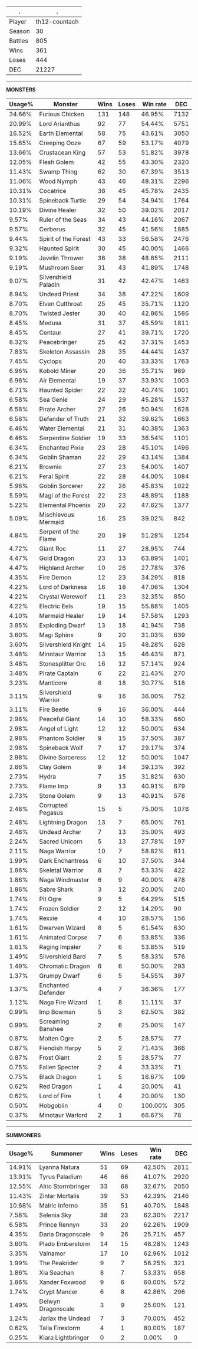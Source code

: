 .|.
|-|-
Player|th12-countach
Season|30
Battles|805
Wins|361
Loses|444
DEC|21227

---
**MONSTERS**

Usage%|Monster|Wins|Loses|Win rate|DEC|
-|-|-|-|-|-|
34.66%|Furious Chicken|131|148|46.95%|7132|
20.99%|Lord Arianthus|92|77|54.44%|5751|
16.52%|Earth Elemental|58|75|43.61%|3050|
15.65%|Creeping Ooze|67|59|53.17%|4079|
13.66%|Crustacean King|57|53|51.82%|3978|
12.05%|Flesh Golem|42|55|43.30%|2320|
11.43%|Swamp Thing|62|30|67.39%|3513|
11.06%|Wood Nymph|43|46|48.31%|2296|
10.31%|Cocatrice|38|45|45.78%|2435|
10.31%|Spineback Turtle|29|54|34.94%|1764|
10.19%|Divine Healer|32|50|39.02%|2017|
9.57%|Ruler of the Seas|34|43|44.16%|2067|
9.57%|Cerberus|32|45|41.56%|1885|
9.44%|Spirit of the Forest|43|33|56.58%|2476|
9.32%|Haunted Spirit|30|45|40.00%|1466|
9.19%|Javelin Thrower|36|38|48.65%|2111|
9.19%|Mushroom Seer|31|43|41.89%|1748|
9.07%|Silvershield Paladin|31|42|42.47%|1463|
8.94%|Undead Priest|34|38|47.22%|1609|
8.70%|Elven Cutthroat|25|45|35.71%|1120|
8.70%|Twisted Jester|30|40|42.86%|1586|
8.45%|Medusa|31|37|45.59%|1811|
8.45%|Centaur|27|41|39.71%|1720|
8.32%|Peacebringer|25|42|37.31%|1453|
7.83%|Skeleton Assassin|28|35|44.44%|1437|
7.45%|Cyclops|20|40|33.33%|1763|
6.96%|Kobold Miner|20|36|35.71%|969|
6.96%|Air Elemental|19|37|33.93%|1003|
6.71%|Haunted Spider|22|32|40.74%|1001|
6.58%|Sea Genie|24|29|45.28%|1537|
6.58%|Pirate Archer|27|26|50.94%|1628|
6.58%|Defender of Truth|21|32|39.62%|1663|
6.46%|Water Elemental|21|31|40.38%|1363|
6.46%|Serpentine Soldier|19|33|36.54%|1101|
6.34%|Enchanted Pixie|23|28|45.10%|1496|
6.34%|Goblin Shaman|22|29|43.14%|1384|
6.21%|Brownie|27|23|54.00%|1407|
6.21%|Feral Spirit|22|28|44.00%|1084|
5.96%|Goblin Sorcerer|22|26|45.83%|1022|
5.59%|Magi of the Forest|22|23|48.89%|1188|
5.22%|Elemental Phoenix|20|22|47.62%|1377|
5.09%|Mischievous Mermaid|16|25|39.02%|842|
4.84%|Serpent of the Flame|20|19|51.28%|1254|
4.72%|Giant Roc|11|27|28.95%|744|
4.47%|Gold Dragon|23|13|63.89%|1401|
4.47%|Highland Archer|10|26|27.78%|376|
4.35%|Fire Demon|12|23|34.29%|818|
4.22%|Lord of Darkness|16|18|47.06%|1304|
4.22%|Crystal Werewolf|11|23|32.35%|850|
4.22%|Electric Eels|19|15|55.88%|1405|
4.10%|Mermaid Healer|19|14|57.58%|1293|
3.85%|Exploding Dwarf|13|18|41.94%|738|
3.60%|Magi Sphinx|9|20|31.03%|639|
3.60%|Silvershield Knight|14|15|48.28%|628|
3.48%|Minotaur Warrior|13|15|46.43%|871|
3.48%|Stonesplitter Orc|16|12|57.14%|924|
3.48%|Pirate Captain|6|22|21.43%|270|
3.23%|Manticore|8|18|30.77%|518|
3.11%|Silvershield Warrior|9|16|36.00%|752|
3.11%|Fire Beetle|9|16|36.00%|444|
2.98%|Peaceful Giant|14|10|58.33%|660|
2.98%|Angel of Light|12|12|50.00%|634|
2.98%|Phantom Soldier|9|15|37.50%|387|
2.98%|Spineback Wolf|7|17|29.17%|374|
2.98%|Divine Sorceress|12|12|50.00%|1047|
2.86%|Clay Golem|9|14|39.13%|392|
2.73%|Hydra|7|15|31.82%|630|
2.73%|Flame Imp|9|13|40.91%|679|
2.73%|Stone Golem|9|13|40.91%|578|
2.48%|Corrupted Pegasus|15|5|75.00%|1076|
2.48%|Lightning Dragon|13|7|65.00%|761|
2.48%|Undead Archer|7|13|35.00%|493|
2.24%|Sacred Unicorn|5|13|27.78%|197|
2.11%|Naga Warrior|10|7|58.82%|811|
1.99%|Dark Enchantress|6|10|37.50%|344|
1.86%|Skeletal Warrior|8|7|53.33%|422|
1.86%|Naga Windmaster|6|9|40.00%|478|
1.86%|Sabre Shark|3|12|20.00%|240|
1.74%|Pit Ogre|9|5|64.29%|515|
1.74%|Frozen Soldier|2|12|14.29%|90|
1.74%|Rexxie|4|10|28.57%|156|
1.61%|Dwarven Wizard|8|5|61.54%|630|
1.61%|Animated Corpse|7|6|53.85%|336|
1.61%|Raging Impaler|7|6|53.85%|519|
1.49%|Silvershield Bard|7|5|58.33%|576|
1.49%|Chromatic Dragon|6|6|50.00%|293|
1.37%|Grumpy Dwarf|6|5|54.55%|397|
1.37%|Enchanted Defender|4|7|36.36%|177|
1.12%|Naga Fire Wizard|1|8|11.11%|37|
0.99%|Imp Bowman|5|3|62.50%|382|
0.99%|Screaming Banshee|2|6|25.00%|147|
0.87%|Molten Ogre|2|5|28.57%|77|
0.87%|Fiendish Harpy|5|2|71.43%|366|
0.87%|Frost Giant|2|5|28.57%|77|
0.75%|Fallen Specter|2|4|33.33%|71|
0.75%|Black Dragon|1|5|16.67%|109|
0.62%|Red Dragon|1|4|20.00%|41|
0.62%|Lord of Fire|1|4|20.00%|130|
0.50%|Hobgoblin|4|0|100.00%|305|
0.37%|Minotaur Warlord|2|1|66.67%|78|

---
**SUMMONERS**

Usage%|Summoner|Wins|Loses|Win rate|DEC|
-|-|-|-|-|-|
14.91%|Lyanna Natura|51|69|42.50%|2811|
13.91%|Tyrus Paladium|46|66|41.07%|2920|
12.55%|Alric Stormbringer|33|68|32.67%|2050|
11.43%|Zintar Mortalis|39|53|42.39%|2146|
10.68%|Malric Inferno|35|51|40.70%|1848|
7.58%|Selenia Sky|38|23|62.30%|2217|
6.58%|Prince Rennyn|33|20|62.26%|1909|
4.35%|Daria Dragonscale|9|26|25.71%|457|
3.60%|Plado Emberstorm|14|15|48.28%|1243|
3.35%|Valnamor|17|10|62.96%|1012|
1.99%|The Peakrider|9|7|56.25%|321|
1.86%|Xia Seachan|8|7|53.33%|658|
1.86%|Xander Foxwood|9|6|60.00%|572|
1.74%|Crypt Mancer|6|8|42.86%|296|
1.49%|Delwyn Dragonscale|3|9|25.00%|121|
1.24%|Jarlax the Undead|7|3|70.00%|452|
0.62%|Talia Firestorm|4|1|80.00%|187|
0.25%|Kiara Lightbringer|0|2|0.00%|0|
